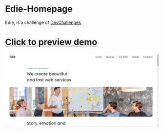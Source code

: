 # Edie-Homepage
Edie, is a challenge of <a href="https://devchallenges.io/challenges/xobQBuf8zWWmiYMIAZe0" target="_blank" />DevChallenges</a>
# <a href="https://danilomereles.github.io/Edie-Homepage/">Click to preview demo</a>
<img src = "https://github.com/DaniloMereles/Edie-Homepage/blob/master/src/img/readme%20(1).jpg"/>

